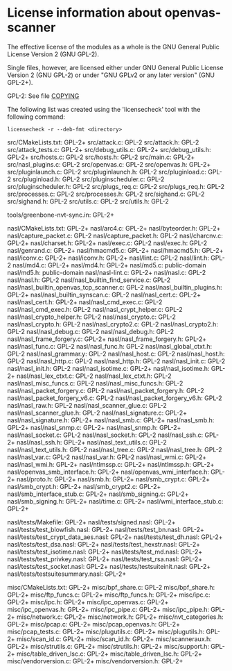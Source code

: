 # License information about openvas-scanner

The effective license of the modules as a whole
is the GNU General Public License Version 2 (GNU GPL-2).

Single files, however, are licensed either
under GNU General Public License Version 2 (GNU GPL-2)
or under "GNU GPLv2 or any later version" (GNU GPL-2+).

GPL-2: See file [COPYING](COPYING)

The following list was created using the 'licensecheck'
tool with the following command:

```
licensecheck -r --deb-fmt <directory>
```

src/CMakeLists.txt: GPL-2+
src/attack.c: GPL-2
src/attack.h: GPL-2
src/attack_tests.c: GPL-2+
src/debug_utils.c: GPL-2+
src/debug_utils.h: GPL-2+
src/hosts.c: GPL-2
src/hosts.h: GPL-2
src/main.c: GPL-2+
src/nasl_plugins.c: GPL-2
src/openvas.c: GPL-2
src/openvas.h: GPL-2+
src/pluginlaunch.c: GPL-2
src/pluginlaunch.h: GPL-2
src/pluginload.c: GPL-2
src/pluginload.h: GPL-2
src/pluginscheduler.c: GPL-2
src/pluginscheduler.h: GPL-2
src/plugs_req.c: GPL-2
src/plugs_req.h: GPL-2
src/processes.c: GPL-2
src/processes.h: GPL-2
src/sighand.c: GPL-2
src/sighand.h: GPL-2
src/utils.c: GPL-2
src/utils.h: GPL-2

tools/greenbone-nvt-sync.in: GPL-2+

nasl/CMakeLists.txt: GPL-2+
nasl/arc4.c: GPL-2+
nasl/byteorder.h: GPL-2+
nasl/capture_packet.c: GPL-2
nasl/capture_packet.h: GPL-2
nasl/charcnv.c: GPL-2+
nasl/charset.h: GPL-2+
nasl/exec.c: GPL-2
nasl/exec.h: GPL-2
nasl/genrand.c: GPL-2+
nasl/hmacmd5.c: GPL-2+
nasl/hmacmd5.h: GPL-2+
nasl/iconv.c: GPL-2+
nasl/iconv.h: GPL-2+
nasl/lint.c: GPL-2
nasl/lint.h: GPL-2
nasl/md4.c: GPL-2+
nasl/md4.h: GPL-2+
nasl/md5.c: public-domain
nasl/md5.h: public-domain
nasl/nasl-lint.c: GPL-2+
nasl/nasl.c: GPL-2
nasl/nasl.h: GPL-2
nasl/nasl_builtin_find_service.c: GPL-2
nasl/nasl_builtin_openvas_tcp_scanner.c: GPL-2
nasl/nasl_builtin_plugins.h: GPL-2+
nasl/nasl_builtin_synscan.c: GPL-2
nasl/nasl_cert.c: GPL-2+
nasl/nasl_cert.h: GPL-2+
nasl/nasl_cmd_exec.c: GPL-2
nasl/nasl_cmd_exec.h: GPL-2
nasl/nasl_crypt_helper.c: GPL-2
nasl/nasl_crypto_helper.h: GPL-2
nasl/nasl_crypto.c: GPL-2
nasl/nasl_crypto.h: GPL-2
nasl/nasl_crypto2.c: GPL-2
nasl/nasl_crypto2.h: GPL-2
nasl/nasl_debug.c: GPL-2
nasl/nasl_debug.h: GPL-2
nasl/nasl_frame_forgery.c: GPL-2+
nasl/nasl_frame_forgery.h: GPL-2+
nasl/nasl_func.c: GPL-2
nasl/nasl_func.h: GPL-2
nasl/nasl_global_ctxt.h: GPL-2
nasl/nasl_grammar.y: GPL-2
nasl/nasl_host.c: GPL-2
nasl/nasl_host.h: GPL-2
nasl/nasl_http.c: GPL-2
nasl/nasl_http.h: GPL-2
nasl/nasl_init.c: GPL-2
nasl/nasl_init.h: GPL-2
nasl/nasl_isotime.c: GPL-2+
nasl/nasl_isotime.h: GPL-2+
nasl/nasl_lex_ctxt.c: GPL-2
nasl/nasl_lex_ctxt.h: GPL-2
nasl/nasl_misc_funcs.c: GPL-2
nasl/nasl_misc_funcs.h: GPL-2
nasl/nasl_packet_forgery.c: GPL-2
nasl/nasl_packet_forgery.h: GPL-2
nasl/nasl_packet_forgery_v6.c: GPL-2
nasl/nasl_packet_forgery_v6.h: GPL-2
nasl/nasl_raw.h: GPL-2
nasl/nasl_scanner_glue.c: GPL-2
nasl/nasl_scanner_glue.h: GPL-2
nasl/nasl_signature.c: GPL-2+
nasl/nasl_signature.h: GPL-2+
nasl/nasl_smb.c: GPL-2+
nasl/nasl_smb.h: GPL-2+
nasl/nasl_snmp.c: GPL-2+
nasl/nasl_snmp.h: GPL-2+
nasl/nasl_socket.c: GPL-2
nasl/nasl_socket.h: GPL-2
nasl/nasl_ssh.c: GPL-2+
nasl/nasl_ssh.h: GPL-2+
nasl/nasl_text_utils.c: GPL-2
nasl/nasl_text_utils.h: GPL-2
nasl/nasl_tree.c: GPL-2
nasl/nasl_tree.h: GPL-2
nasl/nasl_var.c: GPL-2
nasl/nasl_var.h: GPL-2
nasl/nasl_wmi.c: GPL-2+
nasl/nasl_wmi.h: GPL-2+
nasl/ntlmssp.c: GPL-2+
nasl/ntlmssp.h: GPL-2+
nasl/openvas_smb_interface.h: GPL-2+
nasl/openvas_wmi_interface.h: GPL-2+
nasl/proto.h: GPL-2+
nasl/smb.h: GPL-2+
nasl/smb_crypt.c: GPL-2+
nasl/smb_crypt.h: GPL-2+
nasl/smb_crypt2.c: GPL-2+
nasl/smb_interface_stub.c: GPL-2+
nasl/smb_signing.c: GPL-2+
nasl/smb_signing.h: GPL-2+
nasl/time.c: GPL-2+
nasl/wmi_interface_stub.c: GPL-2+

nasl/tests/Makefile: GPL-2+
nasl/tests/signed.nasl: GPL-2+
nasl/tests/test_blowfish.nasl: GPL-2+
nasl/tests/test_bn.nasl: GPL-2+
nasl/tests/test_crypt_data_aes.nasl: GPL-2+
nasl/tests/test_dh.nasl: GPL-2+
nasl/tests/test_dsa.nasl: GPL-2+
nasl/tests/test_hexstr.nasl: GPL-2+
nasl/tests/test_isotime.nasl: GPL-2+
nasl/tests/test_md.nasl: GPL-2+
nasl/tests/test_privkey.nasl: GPL-2+
nasl/tests/test_rsa.nasl: GPL-2+
nasl/tests/test_socket.nasl: GPL-2+
nasl/tests/testsuiteinit.nasl: GPL-2+
nasl/tests/testsuitesummary.nasl: GPL-2+

misc/CMakeLists.txt: GPL-2+
misc/bpf_share.c: GPL-2
misc/bpf_share.h: GPL-2+
misc/ftp_funcs.c: GPL-2+
misc/ftp_funcs.h: GPL-2+
misc/ipc.c: GPL-2+
misc/ipc.h: GPL-2+
misc/ipc_openvas.c: GPL-2+
misc/ipc_openvas.h: GPL-2+
misc/ipc_pipe.c: GPL-2+
misc/ipc_pipe.h: GPL-2+
misc/network.c: GPL-2+
misc/network.h: GPL-2+
misc/nvt_categories.h: GPL-2+
misc/pcap.c: GPL-2+
misc/pcap_openvas.h: GPL-2+
misc/pcap_tests.c: GPL-2+
misc/plugutils.c: GPL-2+
misc/plugutils.h: GPL-2+
misc/scan_id.c: GPL-2+
misc/scan_id.h: GPL-2+
misc/scanneraux.h: GPL-2+
misc/strutils.c: GPL-2+
misc/strutils.h: GPL-2+
misc/support.h: GPL-2+
misc/table_driven_lsc.c: GPL-2+
misc/table_driven_lsc.h: GPL-2+
misc/vendorversion.c: GPL-2+
misc/vendorversion.h: GPL-2+
